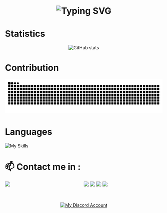 
<h1 align="center"><img src="https://readme-typing-svg.demolab.com?font=Jetbrains+Mono&weight=900&size=40&duration=3000&pause=1000&color=0A16EB&center=true&vCenter=true&width=1000&height=40&lines=Welcome%2C+I+am+psycodeliccircus;I+specialize+in+Javascript%2C+C%23+and+LUA." alt="Typing SVG" /></h1>

# Statistics 
<div align="center">
  
![GitHub stats](https://github-readme-stats.vercel.app/api?username=psycodeliccircus&count_private=true&show_icons=true&title_color=0A16EB&text_color=ffffff&icon_color=0A16EB&border_color=0d1117&bg_color=0d1117)

</div>

# Contribution
<img alt="github-snake" src="https://raw.githubusercontent.com/psycodeliccircus/psycodeliccircus/output/github-contribution-grid-snake-dark.svg" />


# Languages
![My Skills](https://skillicons.dev/icons?i=js,ts,html,css,nodejs,jquery,bootstrap,vscode,mongodb,postgres,cloudflare,discord,github,git,lua)



# **📫 Contact me in :** &nbsp;

<p align="center">
  <a>
    <img align="left" src ="https://chevereto.renildomarcio.com.br/images/2025/04/26/1c02419ef7c56764dd08fd39e764118d.png" width = 50% >
  </a>
<div> 
  <a href="https://www.youtube.com/renildomarcio" target="_blank"><img src="https://img.shields.io/badge/YouTube-FF0000?style=for-the-badge&logo=youtube&logoColor=white" target="_blank"></a>
 	<a href="https://www.twitch.tv/renildomarcio" target="_blank"><img src="https://img.shields.io/badge/Twitch-9146FF?style=for-the-badge&logo=twitch&logoColor=white" target="_blank"></a>
 <a href="https://discord.gg/renildomarcio" target="_blank"><img src="https://img.shields.io/badge/Discord-7289DA?style=for-the-badge&logo=discord&logoColor=white" target="_blank"></a> 
  <a href = "mailto:renildomrc@gmail.com"><img src="https://img.shields.io/badge/-Gmail-%23333?style=for-the-badge&logo=gmail&logoColor=white" target="_blank"></a>
</div>
<br><br>
<p align="center">
  <a href="https://discord.com/users/767106577022320680" target="_blank">
    <img alt="My Discord Account" src="https://discordbanner.renildomarcio.com.br/avatar/767106577022320680.png"  />
  </a>
</p>
